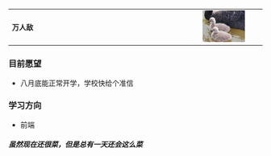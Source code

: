 <div>
<table border="0">
  <tr>
    <td width="75%">
      <h4>万人敌</h4>
    </td>
    <td width="50%">
      <img src="/eee.jpg" width="75%">
    </td>
  </tr>
</table>
</div>


### 目前愿望
- 八月底能正常开学，学校快给个准信

### 学习方向
- 前端

##### 虽然现在还很菜，但是总有一天还会这么菜
